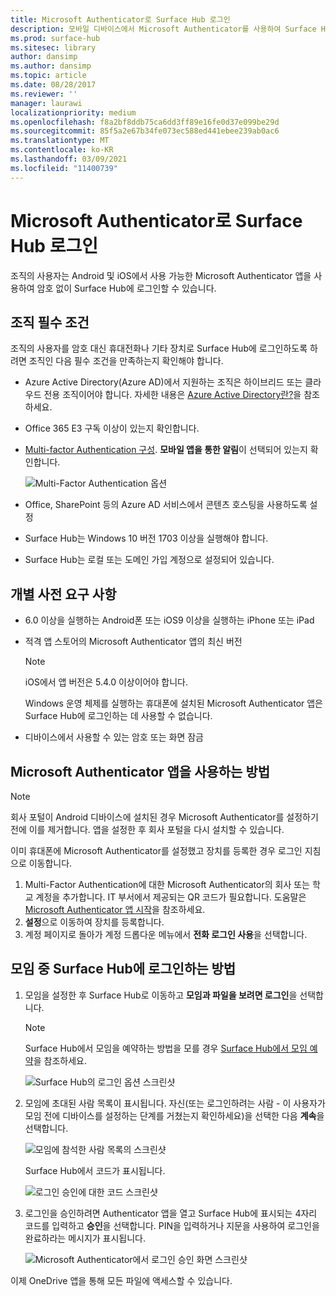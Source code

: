 ```yaml
---
title: Microsoft Authenticator로 Surface Hub 로그인
description: 모바일 디바이스에서 Microsoft Authenticator를 사용하여 Surface Hub에 로그인합니다.
ms.prod: surface-hub
ms.sitesec: library
author: dansimp
ms.author: dansimp
ms.topic: article
ms.date: 08/28/2017
ms.reviewer: ''
manager: laurawi
localizationpriority: medium
ms.openlocfilehash: f8a2bf8ddb75ca6dd3ff89e16fe0d37e099be29d
ms.sourcegitcommit: 85f5a2e67b34fe073ec588ed441ebee239ab0ac6
ms.translationtype: MT
ms.contentlocale: ko-KR
ms.lasthandoff: 03/09/2021
ms.locfileid: "11400739"
---
```

# <a name="sign-in-to-surface-hub-with-microsoft-authenticator"></a>Microsoft Authenticator로 Surface Hub 로그인

조직의 사용자는 Android 및 iOS에서 사용 가능한 Microsoft Authenticator 앱을 사용하여 암호 없이 Surface Hub에 로그인할 수 있습니다.

## <a name="organization-prerequisites"></a>조직 필수 조건

조직의 사용자를 암호 대신 휴대전화나 기타 장치로 Surface Hub에 로그인하도록 하려면 조직인 다음 필수 조건을 만족하는지 확인해야 합니다. 

- Azure Active Directory(Azure AD)에서 지원하는 조직은 하이브리드 또는 클라우드 전용 조직이어야 합니다. 자세한 내용은 [Azure Active Directory란?](https://docs.microsoft.com/azure/active-directory/active-directory-whatis)을 참조하세요.

- Office 365 E3 구독 이상이 있는지 확인합니다. 

- [Multi-factor Authentication 구성](https://docs.microsoft.com/azure/active-directory/authentication/howto-mfa-mfasettings). **모바일 앱을 통한 알림**이 선택되어 있는지 확인합니다. 

    ![Multi-Factor Authentication 옵션](images/mfa-options.png)

- Office, SharePoint 등의 Azure AD 서비스에서 콘텐츠 호스팅을 사용하도록 설정 

- Surface Hub는 Windows 10 버전 1703 이상을 실행해야 합니다.

- Surface Hub는 로컬 또는 도메인 가입 계정으로 설정되어 있습니다.

## <a name="individual-prerequisites"></a>개별 사전 요구 사항

- 6.0 이상을 실행하는 Android폰 또는 iOS9 이상을 실행하는 iPhone 또는 iPad 

- 적격 앱 스토어의 Microsoft Authenticator 앱의 최신 버전

    >[!NOTE]
    >iOS에서 앱 버전은 5.4.0 이상이어야 합니다.
    >
    >Windows 운영 체제를 실행하는 휴대폰에 설치된 Microsoft Authenticator 앱은 Surface Hub에 로그인하는 데 사용할 수 없습니다.

- 디바이스에서 사용할 수 있는 암호 또는 화면 잠금

## <a name="how-to-set-up-the-microsoft-authenticator-app"></a>Microsoft Authenticator 앱을 사용하는 방법

>[!NOTE]
>회사 포털이 Android 디바이스에 설치된 경우 Microsoft Authenticator를 설정하기 전에 이를 제거합니다. 앱을 설정한 후 회사 포털을 다시 설치할 수 있습니다.
>
>이미 휴대폰에 Microsoft Authenticator를 설정했고 장치를 등록한 경우 로그인 지침으로 이동합니다.

1. Multi-Factor Authentication에 대한 Microsoft Authenticator의 회사 또는 학교 계정을 추가합니다. IT 부서에서 제공되는 QR 코드가 필요합니다. 도움말은 [Microsoft Authenticator 앱 시작](https://docs.microsoft.com/azure/multi-factor-authentication/end-user/microsoft-authenticator-app-how-to)을 참조하세요.
2. **설정**으로 이동하여 장치를 등록합니다.
3. 계정 페이지로 돌아가 계정 드롭다운 메뉴에서 **전화 로그인 사용**을 선택합니다.

## <a name="how-to-sign-in-to-surface-hub-during-a-meeting"></a>모임 중 Surface Hub에 로그인하는 방법

1. 모임을 설정한 후 Surface Hub로 이동하고 **모임과 파일을 보려면 로그인**을 선택합니다.

    >[!NOTE]
    >Surface Hub에서 모임을 예약하는 방법을 모를 경우 [Surface Hub에서 모임 예약](https://support.microsoft.com/help/17325/surfacehub-schedulemeeting)을 참조하세요.

    ![Surface Hub의 로그인 옵션 스크린샷](images/sign-in.png)

2. 모임에 초대된 사람 목록이 표시됩니다. 자신(또는 로그인하려는 사람 - 이 사용자가 모임 전에 디바이스를 설정하는 단계를 거쳤는지 확인하세요)을 선택한 다음 **계속**을 선택합니다.

    ![모임에 참석한 사람 목록의 스크린샷](images/attendees.png)

    Surface Hub에서 코드가 표시됩니다.

    ![로그인 승인에 대한 코드 스크린샷](images/approve-signin.png)

3. 로그인을 승인하려면 Authenticator 앱을 열고 Surface Hub에 표시되는 4자리 코드를 입력하고 **승인**을 선택합니다. PIN을 입력하거나 지문을 사용하여 로그인을 완료하라는 메시지가 표시됩니다. 

    ![Microsoft Authenticator에서 로그인 승인 화면 스크린샷](images/approve-signin2.png)

이제 OneDrive 앱을 통해 모든 파일에 액세스할 수 있습니다.
